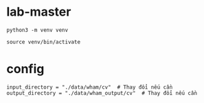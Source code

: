 # lab-master

```
python3 -m venv venv

source venv/bin/activate
```
# config
    input_directory = "./data/wham/cv"  # Thay đổi nếu cần
    output_directory = "./data/wham_output/cv"  # Thay đổi nếu cần